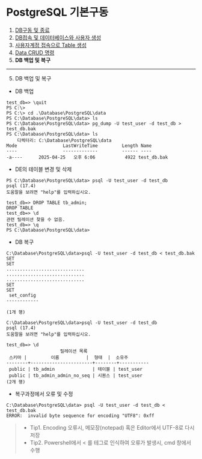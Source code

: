# PostgreSQL 기본구동

1. [DB구동 및 종료                   ](./S1_DB구동.md) 
2. [DB접속 및 데이터베이스와 사용자 생성](./S2_사용자생성.md) 
3. [사용자계정 접속으로 Table 생성     ](./S3_테이블생성.md)
4. [Data CRUD 명령                  ](./S4_데이터CRUD.md)
5. <b>DB 백업 및 복구                </b>

---

5. DB 백업 및 복구
- DB 백업
```
test_db=> \quit
PS C:\>
PS C:\> cd .\Database\PostgreSQL\data
PS C:\Database\PostgreSQL\data> ls
PS C:\Database\PostgreSQL\data> pg_dump -U test_user -d test_db > test_db.bak
PS C:\Database\PostgreSQL\data> ls
    디렉터리: C:\Database\PostgreSQL\data
Mode                 LastWriteTime         Length Name
----                 -------------         ------ ----
-a----      2025-04-25   오후 6:06           4922 test_db.bak

```

- DE의 테이블 변경 및 삭제
```
PS C:\Database\PostgreSQL\data> psql -U test_user -d test_db
psql (17.4)
도움말을 보려면 "help"를 입력하십시오.

test_db=> DROP TABLE tb_admin;
DROP TABLE
test_db=> \d
관련 릴레이션 찾을 수 없음.
test_db=> \q
PS C:\Database\PostgreSQL\data>

```

- DB 복구
```
C:\Database\PostgreSQL\data>psql -U test_user -d test_db < test_db.bak
SET
SET
.............................
.............................
.............................
SET
SET
 set_config
------------

(1개 행)

C:\Database\PostgreSQL\data>psql -U test_user -d test_db
psql (17.4)
도움말을 보려면 "help"를 입력하십시오.

test_db=> \d
                    릴레이션 목록
 스키마 |         이름          |  형태  |  소유주
--------+-----------------------+--------+-----------
 public | tb_admin              | 테이블 | test_user
 public | tb_admin_admin_no_seq | 시퀀스 | test_user
(2개 행)

```


- 복구과정에서 오류 및 수정
```
C:\Database\PostgreSQL\data> psql -U test_user -d test_db < test_db.bak
ERROR:  invalid byte sequence for encoding "UTF8": 0xff
```
> + Tip1. Encoding 오류시, 메모장(notepad) 혹은 Editor에서 UTF-8로 다시 저장
> + Tip2. Powershell에서 < 를 테그로 인식하여 오류가 발생시, cmd 창에서 수행

